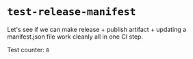# `test-release-manifest`

Let's see if we can make release + publish artifact + updating a manifest.json file work cleanly all in one CI step.

Test counter: `8`
